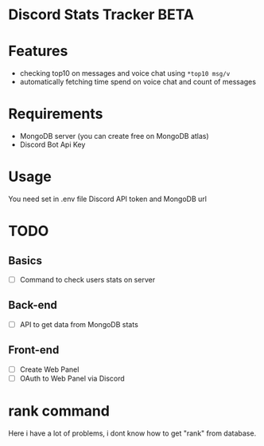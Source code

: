 # Discord Stats Tracker BETA

# Features
- checking top10 on messages and voice chat using `*top10 msg/v`
- automatically fetching time spend on voice chat and count of messages

# Requirements
- MongoDB server (you can create free on MongoDB atlas)
- Discord Bot Api Key

# Usage
You need set in .env file Discord API token and MongoDB url

# TODO
## Basics
- [ ] Command to check users stats on server
## Back-end
- [ ] API to get data from MongoDB stats
## Front-end
- [ ] Create Web Panel
- [ ] OAuth to Web Panel via Discord

# rank command
Here i have a lot of problems, i dont know how to get "rank" from database.

